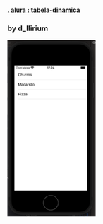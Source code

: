 
####  [. alura : tabela-dinamica](https://cursos.alura.com.br/course/swift-uikit-storyboard/task/61286)

### by d_llirium

<img src="https://github.com/d-llirium/tabela-dinamica-refeicoes/blob/main/1.png?raw=true" width="200" height="400">
